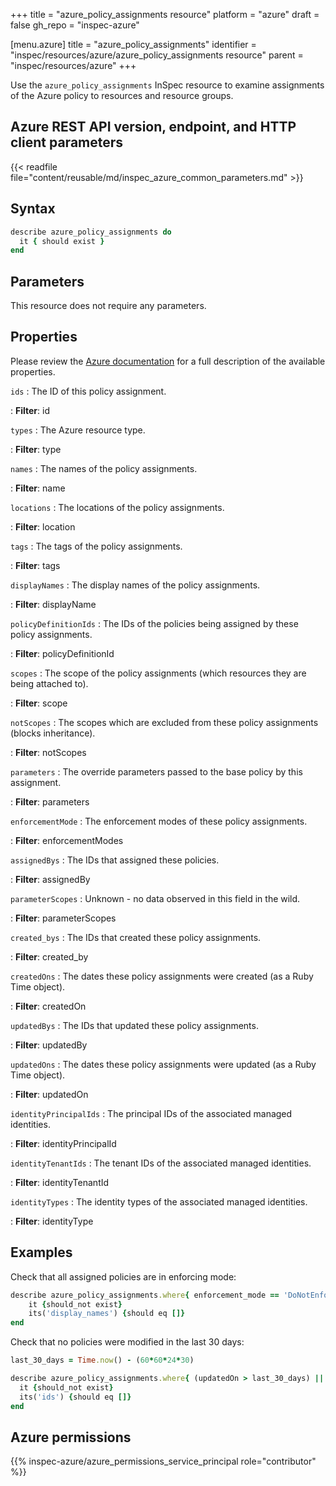 +++
title = "azure_policy_assignments resource"
platform = "azure"
draft = false
gh_repo = "inspec-azure"

[menu.azure]
title = "azure_policy_assignments"
identifier = "inspec/resources/azure/azure_policy_assignments resource"
parent = "inspec/resources/azure"
+++

Use the `azure_policy_assignments` InSpec resource to examine assignments of the Azure policy to resources and resource groups.

## Azure REST API version, endpoint, and HTTP client parameters

{{< readfile file="content/reusable/md/inspec_azure_common_parameters.md" >}}

## Syntax

```ruby
describe azure_policy_assignments do
  it { should exist }
end
```

## Parameters

This resource does not require any parameters.

## Properties

Please review the [Azure documentation](https://docs.microsoft.com/en-us/rest/api/policy/policyassignments/list#policyassignment) for a full description of the available properties.

`ids`
: The ID of this policy assignment.

: **Filter**: id

`types`
: The Azure resource type.

: **Filter**: type

`names`
: The names of the policy assignments.

: **Filter**: name

`locations`
: The locations of the policy assignments.

: **Filter**: location

`tags`
: The tags of the policy assignments.

: **Filter**: tags

`displayNames`
: The display names of the policy assignments.

: **Filter**: displayName

`policyDefinitionIds`
: The IDs of the policies being assigned by these policy assignments.

: **Filter**: policyDefinitionId

`scopes`
: The scope of the policy assignments (which resources they are being attached to).

: **Filter**: scope

`notScopes`
: The scopes which are excluded from these policy assignments (blocks inheritance).

: **Filter**: notScopes

`parameters`
: The override parameters passed to the base policy by this assignment.

: **Filter**: parameters

`enforcementMode`
: The enforcement modes of these policy assignments.

: **Filter**: enforcementModes

`assignedBys`
: The IDs that assigned these policies.

: **Filter**: assignedBy

`parameterScopes`
: Unknown - no data observed in this field in the wild.

: **Filter**: parameterScopes

`created_bys`
: The IDs that created these policy assignments.

: **Filter**: created_by

`createdOns`
: The dates these policy assignments were created (as a Ruby Time object).

: **Filter**: createdOn

`updatedBys`
: The IDs that updated these policy assignments.

: **Filter**: updatedBy

`updatedOns`
: The dates these policy assignments were updated (as a Ruby Time object).

: **Filter**: updatedOn

`identityPrincipalIds`
: The principal IDs of the associated managed identities.

: **Filter**: identityPrincipalId

`identityTenantIds`
: The tenant IDs of the associated managed identities.

: **Filter**: identityTenantId

`identityTypes`
: The identity types of the associated managed identities.

: **Filter**: identityType

## Examples

Check that all assigned policies are in enforcing mode:

```ruby
describe azure_policy_assignments.where{ enforcement_mode == 'DoNotEnforce' } do
    it {should_not exist}
    its('display_names') {should eq []}
end
```

Check that no policies were modified in the last 30 days:

```ruby
last_30_days = Time.now() - (60*60*24*30)

describe azure_policy_assignments.where{ (updatedOn > last_30_days) || (createdOn > last_30_days) } do
  it {should_not exist}
  its('ids') {should eq []}
end
```

## Azure permissions

{{% inspec-azure/azure_permissions_service_principal role="contributor" %}}
